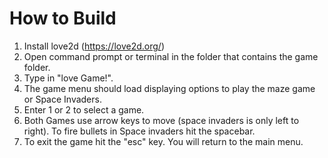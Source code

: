# How to Build
1. Install love2d (https://love2d.org/)
2. Open command prompt or terminal in the folder that contains the game folder.
3. Type in "love Game!".
4. The game menu should load displaying options to play the maze game or Space Invaders.
5. Enter 1 or 2 to select a game.
6. Both Games use arrow keys to move (space invaders is only left to right). To fire bullets in Space 	invaders hit the spacebar.
7. To exit the game hit the "esc" key. You will return to the main menu.
